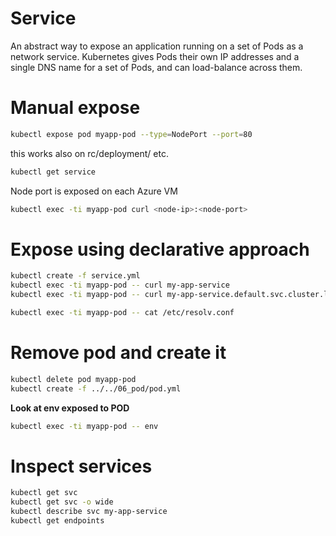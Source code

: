 # Service
An abstract way to expose an application running on a set of Pods as a network service. Kubernetes gives Pods their own IP addresses and a single DNS name for a set of Pods, and can load-balance across them.

# Manual expose

```sh
kubectl expose pod myapp-pod --type=NodePort --port=80
```

this works also on rc/deployment/ etc.

```sh
kubectl get service
```

Node port is exposed on each Azure VM
```sh
kubectl exec -ti myapp-pod curl <node-ip>:<node-port>
```

# Expose using declarative approach

```sh
kubectl create -f service.yml
kubectl exec -ti myapp-pod -- curl my-app-service
kubectl exec -ti myapp-pod -- curl my-app-service.default.svc.cluster.local

kubectl exec -ti myapp-pod -- cat /etc/resolv.conf
```

# Remove pod and create it

```sh
kubectl delete pod myapp-pod
kubectl create -f ../../06_pod/pod.yml
```

**Look at env exposed to POD**

```sh
kubectl exec -ti myapp-pod -- env
```

# Inspect services

```sh
kubectl get svc
kubectl get svc -o wide
kubectl describe svc my-app-service
kubectl get endpoints
``` 